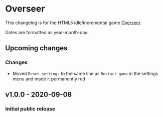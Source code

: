 # Overseer
This changelog is for the HTML5 idle/incremental game [Overseer](https://mrsperry.github.io/overseer).

Dates are formatted as year-month-day.

## Upcoming changes
### Changes
- Moved `Reset settings` to the same line as `Restart game` in the settings menu and made it permanently red

## v1.0.0 - 2020-09-08
### Initial public release